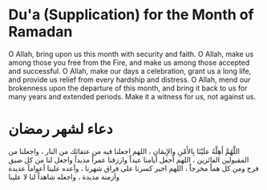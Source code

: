 # Du'a (Supplication) for the Month of Ramadan

O Allah, bring upon us this month with security and faith. O Allah, make us among those you free from the Fire, and make us among those accepted and successful. O Allah, make our days a celebration, grant us a long life, and provide us relief from every hardship and distress. O Allah, mend our brokenness upon the departure of this month, and bring it back to us for many years and extended periods. Make it a witness for us, not against us.

# دعاء لشهر رمضان

اللَّهُمَّ أَهِلَّهُ علَيْنَا بِالأَمْنِ والإِيمَانِ ، اللهم اجعلنا فيه من عتقائك من النار ، واجعلنا من المقبولين الفائزين ، اللهم أجعل أيامنا عيداً وارزقنا عمراً مديداً واجعل لنا من كل ضيق فرج ومن كل هماً مخرجاً ، اللهم اجبر كسرنا على فراق شهرنا ، وأعده علينا أعواماً عديدة وأزمنة مديدة ، واجعله شاهداً لنا لا علينا

